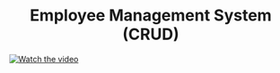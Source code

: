 <h1 align="center">Employee Management System (CRUD) </h1>

[![Watch the video](https://img.youtube.com/vi/YOUR_VIDEO_ID/0.jpg)](https://github.com/user-attachments/assets/f186a8b7-2f77-4937-a4d6-d643f04785bb)
